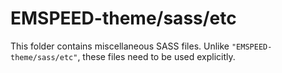 # EMSPEED-theme/sass/etc

This folder contains miscellaneous SASS files. Unlike `"EMSPEED-theme/sass/etc"`, these files
need to be used explicitly.
